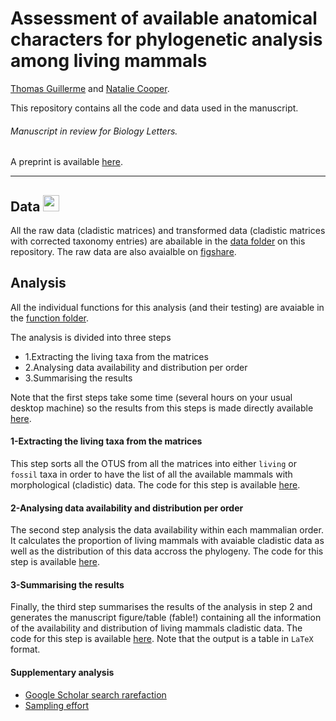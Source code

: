 # Assessment of available anatomical characters for phylogenetic analysis among living mammals
[Thomas Guillerme](http://tguillerme.github.io) and [Natalie Cooper](http://nhcooper123.github.io/).

This repository contains all the code and data used in the manuscript.
###### Manuscript in review for Biology Letters.
A preprint is available [here](http://biorxiv.org/content/early/2015/07/28/022970).

-------

## Data <a href="http://figshare.com/articles/Assessment_of_cladistic_data_availability_for_living_mammals/1575729"><img src="http://tguillerme.github.io/images/logo-FS.png" height="26" widht="26"/></a> 
All the raw data (cladistic matrices) and transformed data (cladistic matrices with corrected taxonomy entries) are abailable in the [data folder](https://github.com/TGuillerme/Missing_living_mammals/tree/master/Data) on this repository. The raw data are also avaialble on [figshare](http://figshare.com/articles/Assessment_of_cladistic_data_availability_for_living_mammals/1575729). 

## Analysis
All the individual functions for this analysis (and their testing) are avaiable in the [function folder](https://github.com/TGuillerme/Missing_living_mammals/tree/master/Functions).

The analysis is divided into three steps
* 1.Extracting the living taxa from the matrices
* 2.Analysing data availability and distribution per order
* 3.Summarising the results

Note that the first steps take some time (several hours on your usual desktop machine) so the results from this steps is made directly available [here](https://github.com/TGuillerme/Missing_living_mammals/tree/master/Data/List_of_matching_taxa).

#### 1-Extracting the living taxa from the matrices
This step sorts all the OTUS from all the matrices into either `living` or `fossil` taxa in order to have the list of all the available mammals with morphological (cladistic) data. The code for this step is available [here](https://github.com/TGuillerme/Missing_living_mammals/blob/master/Analysis/Extracting_living_taxa.R).

#### 2-Analysing data availability and distribution per order
The second step analysis the data availability within each mammalian order. It calculates the proportion of living mammals with avaiable cladistic data as well as the distribution of this data accross the phylogeny. The code for this step is available [here](https://github.com/TGuillerme/Missing_living_mammals/blob/master/Analysis/Analysis_per_order.R).

#### 3-Summarising the results
Finally, the third step summarises the results of the analysis in step 2 and generates the manuscript figure/table (fable!) containing all the information of the availability and distribution of living mammals cladistic data. The code for this step is available [here](https://github.com/TGuillerme/Missing_living_mammals/blob/master/Analysis/Results_summary.R).
Note that the output is a table in `LaTeX` format.

#### Supplementary analysis
* [Google Scholar search rarefaction](https://github.com/TGuillerme/Missing_living_mammals/blob/master/Analysis/Rarefaction.R)
* [Sampling effort](https://github.com/TGuillerme/Missing_living_mammals/blob/master/Analysis/Sampling_effort.R)

